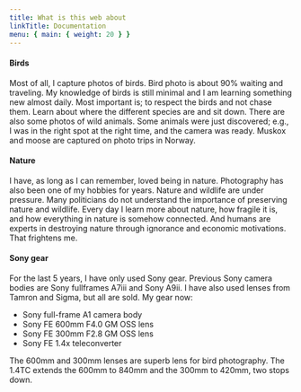 ```yaml
---
title: What is this web about
linkTitle: Documentation
menu: { main: { weight: 20 } }
---
```


#### Birds

Most of all, I capture photos of birds. Bird photo is about 90% waiting and traveling. My knowledge of birds is still minimal and I am learning something new almost
daily. Most important is; to respect the birds and not chase them. Learn about where the different species are and sit down.  There are also some photos of wild
animals. Some animals were just discovered; e.g., I was in the right spot at the right time, and the camera was ready. Muskox and moose are captured
on photo trips in Norway.

#### Nature

I have, as long as I can remember, loved being in nature. Photography has also been one of my hobbies for years. Nature and wildlife are under pressure.
Many politicians do not understand the importance of preserving nature and wildlife. Every day I learn more about nature, how fragile it is, and how
everything in nature is somehow connected. And humans are experts in destroying nature through ignorance and economic motivations. That frightens me.

#### Sony gear

For the last 5 years, I have only used Sony gear. Previous Sony camera bodies are Sony fullframes A7iii and Sony A9ii. I have also used lenses from
Tamron and Sigma, but all are sold. My gear now:

- Sony full-frame A1 camera body
- Sony FE 600mm F4.0 GM OSS lens
- Sony FE 300mm F2.8 GM OSS lens
- Sony FE 1.4x teleconverter

The 600mm and 300mm lenses are superb lens for bird photography. The 1.4TC extends the 600mm to 840mm and the 300mm to 420mm, two stops down.
